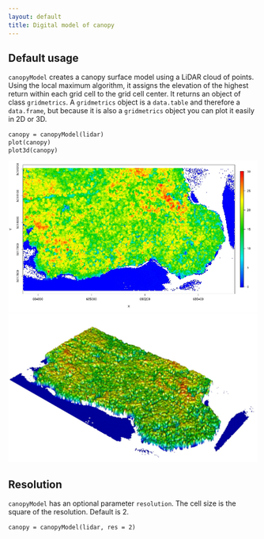 ```yaml
---
layout: default
title: Digital model of canopy
---
```


## Default usage

`canopyModel` creates a canopy surface model using a LiDAR cloud of points. Using the local maximum algorithm, it assigns the elevation of the highest return within each grid cell to the grid cell center. It returns an object of class `gridmetrics`. A `gridmetrics` object is a `data.table` and therefore a `data.frame`, but because it is also a `gridmetrics` object you can plot it easily in 2D or 3D.

	canopy = canopyModel(lidar)
	plot(canopy)
	plot3d(canopy)


![](images/gridmetrics-canopy.jpg)
![](images/plot3d_canopy.jpg)

## Resolution

`canopyModel` has an optional parameter `resolution`. The cell size is the square of the resolution. Default is 2.

	canopy = canopyModel(lidar, res = 2)
